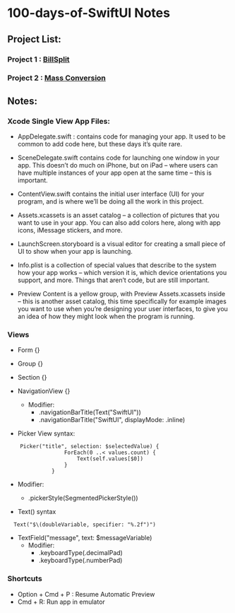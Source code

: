 # 100-days-of-SwiftUI Notes

## Project List:

### Project 1 : [BillSplit](https://github.com/iiqrah/100-days-of-swift/tree/master/BillSplit)
### Project 2 : [Mass Conversion](https://github.com/iiqrah/100-days-of-swift/tree/master/mass-conversion)

## Notes:

### Xcode Single View App Files:

- AppDelegate.swift :  contains code for managing your app. It used to be common to add code here, but these days it’s quite rare.

- SceneDelegate.swift contains code for launching one window in your app. This doesn’t do much on iPhone, but on iPad – where users can have multiple instances of your app open at the same time – this is important.

- ContentView.swift contains the initial user interface (UI) for your program, and is where we’ll be doing all the work in this project.

- Assets.xcassets is an asset catalog – a collection of pictures that you want to use in your app. You can also add colors here, along with app icons, iMessage stickers, and more.

- LaunchScreen.storyboard is a visual editor for creating a small piece of UI to show when your app is launching.

- Info.plist is a collection of special values that describe to the system how your app works – which version it is, which device orientations you support, and more. Things that aren’t code, but are still important.

- Preview Content is a yellow group, with Preview Assets.xcassets inside – this is another asset catalog, this time specifically for example images you want to use when you’re designing your user interfaces, to give you an idea of how they might look when the program is running.


### Views

- Form {}
- Group {}
- Section {}
- NavigationView {}
  - Modifier:
    - .navigationBarTitle(Text("SwiftUI"))
    - .navigationBarTitle("SwiftUI", displayMode: .inline)

- Picker View syntax:
```
    Picker("title", selection: $selectedValue) {
                  ForEach(0 ..< values.count) {
                      Text(self.values[$0])
                  }
              }
```
  - Modifier:
    - .pickerStyle(SegmentedPickerStyle())

- Text() syntax
```
  Text("$\(doubleVariable, specifier: "%.2f")")
```

- TextField("message", text: $messageVariable)
  - Modifier:
    - .keyboardType(.decimalPad)
    - .keyboardType(.numberPad)


### Shortcuts

- Option + Cmd + P : Resume Automatic Preview
- Cmd + R: Run app in emulator
